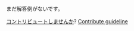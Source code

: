 
まだ解答例がないです。

[コントリビュートしませんか](https://github.com/BFEdev/BFE.dev-solutions/blob/main/quiz/addition-vs-unary-plus_ja.md)?  [Contribute guideline](https://github.com/BFEdev/BFE.dev-solutions#how-to-contribute)
